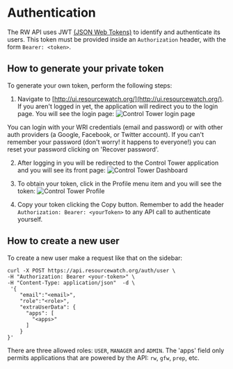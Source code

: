 # Authentication

The RW API uses JWT [(JSON Web Tokens)](https://tools.ietf.org/html/rfc7519) to identify and authenticate its users. This token must be provided inside an `Authorization` header, with the form `Bearer: <token>`.

## How to generate your private token

To generate your own token, perform the following steps:

1. Navigate to [http://ui.resourcewatch.org/](http://ui.resourcewatch.org/). If you aren't logged in yet, the application will redirect you to the login page. You will see the login page:
![Control Tower login page](images/authentication/login.png)

You can login with your WRI credentials (email and password) or with other auth providers (a Google, Facebook, or Twitter account). If you can't remember your password (don't worry! it happens to everyone!) you can reset your password clicking on 'Recover password'.

2. After logging in you will be redirected to the Control Tower application and you will see its front page:
![Control Tower Dashboard](images/authentication/control-tower.png)

3. To obtain your token, click in the Profile menu item and you will see the token:
![Control Tower Profile](images/authentication/profile.png)

4. Copy your token clicking the Copy button. Remember to add the header `Authorization: Bearer: <yourToken>` to any API call to authenticate yourself.

## How to create a new user

To create a new user make a request like that on the sidebar:

```shell
curl -X POST https://api.resourcewatch.org/auth/user \
-H "Authorization: Bearer <your-token>" \
-H "Content-Type: application/json"  -d \
 '{
    "email":"<email>",
    "role":"<role>",
    "extraUserData": {
      "apps": [
        "<apps>"
      ]
    }
}'
```

There are three allowed roles: `USER`, `MANAGER` and `ADMIN`. The 'apps' field only permits applications that are powered by the API: `rw`, `gfw`, `prep`, etc.
